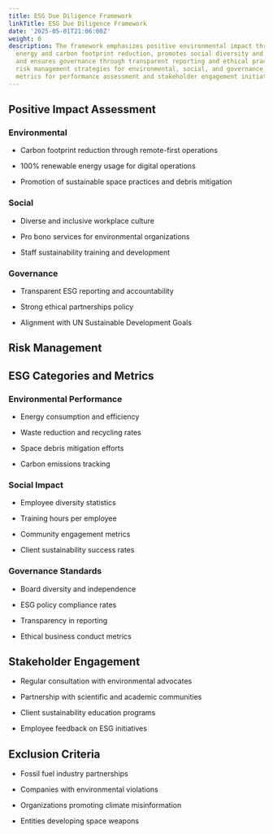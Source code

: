 ```yaml
---
title: ESG Due Diligence Framework
linkTitle: ESG Due Diligence Framework
date: '2025-05-01T21:06:00Z'
weight: 0
description: The framework emphasizes positive environmental impact through renewable
  energy and carbon footprint reduction, promotes social diversity and community engagement,
  and ensures governance through transparent reporting and ethical practices. It includes
  risk management strategies for environmental, social, and governance risks, alongside
  metrics for performance assessment and stakeholder engagement initiatives.
---
```



## Positive Impact Assessment

### Environmental

- Carbon footprint reduction through remote-first operations

- 100% renewable energy usage for digital operations

- Promotion of sustainable space practices and debris mitigation

### Social

- Diverse and inclusive workplace culture

- Pro bono services for environmental organizations

- Staff sustainability training and development

### Governance

- Transparent ESG reporting and accountability

- Strong ethical partnerships policy

- Alignment with UN Sustainable Development Goals

## Risk Management

<!-- Unsupported block type: toggle -->

<!-- Unsupported block type: toggle -->

<!-- Unsupported block type: toggle -->

## ESG Categories and Metrics

### Environmental Performance

- Energy consumption and efficiency

- Waste reduction and recycling rates

- Space debris mitigation efforts

- Carbon emissions tracking

### Social Impact

- Employee diversity statistics

- Training hours per employee

- Community engagement metrics

- Client sustainability success rates

### Governance Standards

- Board diversity and independence

- ESG policy compliance rates

- Transparency in reporting

- Ethical business conduct metrics

<!-- Unsupported block type: callout -->

## Stakeholder Engagement

- Regular consultation with environmental advocates

- Partnership with scientific and academic communities

- Client sustainability education programs

- Employee feedback on ESG initiatives

## Exclusion Criteria

- Fossil fuel industry partnerships

- Companies with environmental violations

- Organizations promoting climate misinformation

- Entities developing space weapons